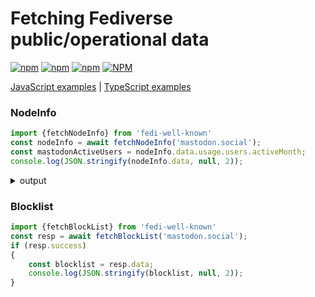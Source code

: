 # Fetching Fediverse public/operational data

[![npm](https://img.shields.io/npm/v/fedi-well-known.svg)](https://www.npmjs.com/package/fedi-well-known)
[![npm](https://github.com/knownverse/fedi-well-known/actions/workflows/node.js.yml/badge.svg)](https://github.com/knownverse/fedi-well-known/actions)
[![npm](https://codecov.io/gh/knownverse/fedi-well-known/branch/master/graph/badge.svg)](https://codecov.io/gh/knownverse/fedi-well-known)
[![NPM](https://img.shields.io/npm/l/fedi-well-known)](https://opensource.org/license/mit)

[JavaScript examples](https://github.com/knownverse/fedi-well-known/tree/master/examples/js) | [TypeScript examples](https://github.com/knownverse/fedi-well-known/tree/master/examples/ts)

### NodeInfo
```js
import {fetchNodeInfo} from 'fedi-well-known'
const nodeInfo = await fetchNodeInfo('mastodon.social');
const mastodonActiveUsers = nodeInfo.data.usage.users.activeMonth;
console.log(JSON.stringify(nodeInfo.data, null, 2));
```

<details>
<summary>output</summary>
<code>
{
  "version": "2.0",
  "software": {
    "name": "mastodon",
    "version": "4.3.0-nightly.2024-09-03"
  },
  "protocols": [
    "activitypub"
  ],
  "services": {
    "outbound": [],
    "inbound": []
  },
  "usage": {
    "users": {
      "total": 2090410,
      "activeMonth": 244048,
      "activeHalfyear": 574110
    },
    "localPosts": 103183044
  },
  "openRegistrations": true,
  "metadata": {
    "nodeName": "Mastodon",
    "nodeDescription": "The original server operated by the Mastodon gGmbH non-profit"
  }
}
</code>
</details>

### Blocklist
```js
import {fetchBlockList} from 'fedi-well-known'
const resp = await fetchBlockList('mastodon.social');
if (resp.success)
{
    const blocklist = resp.data;
    console.log(JSON.stringify(blocklist, null, 2));
}
```
